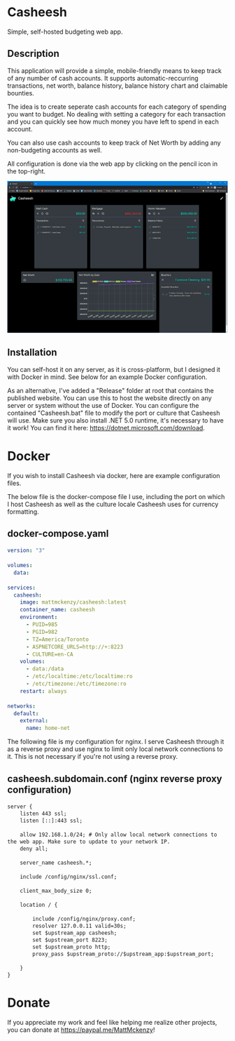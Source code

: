 # Casheesh

Simple, self-hosted budgeting web app.

## Description

This application will provide a simple, mobile-friendly means to keep track of any number of cash accounts. It supports automatic-reccurring transactions, net worth, balance history, balance history chart and claimable bounties.

The idea is to create seperate cash accounts for each category of spending you want to budget. No dealing with setting a category for each transaction and you can quickly see how much money you have left to spend in each account. 

You can also use cash accounts to keep track of Net Worth by adding any non-budgeting accounts as well.

All configuration is done via the web app by clicking on the pencil icon in the top-right.

![Casheesh home page](Resources/Casheesh.png)

## Installation

You can self-host it on any server, as it is cross-platform, but I designed it with Docker in mind. See below for an example Docker configuration.

As an alternative, I've added a "Release" folder at root that contains the published website. You can use this to host the website directly on any server or system without the use of Docker. You can configure the contained "Casheesh.bat" file to modify the port or culture that Casheesh will use. Make sure you also install .NET 5.0 runtime, it's necessary to have it work! You can find it here: https://dotnet.microsoft.com/download.

# Docker

If you wish to install Casheesh via docker, here are example configuration files.

The below file is the docker-compose file I use, including the port on which I host Casheesh as well as the culture locale Casheesh uses for currency formatting.

## docker-compose.yaml
```yaml
version: "3"

volumes:
  data:

services:
  casheesh:
    image: mattmckenzy/casheesh:latest
    container_name: casheesh
    environment:
      - PUID=985
      - PGID=982
      - TZ=America/Toronto
      - ASPNETCORE_URLS=http://+:8223
      - CULTURE=en-CA
    volumes:
      - data:/data
      - /etc/localtime:/etc/localtime:ro
      - /etc/timezone:/etc/timezone:ro
    restart: always
    
networks:
  default:
    external:
      name: home-net
```

The following file is my configuration for nginx. I serve Casheesh through it as a reverse proxy and use nginx to limit only local network connections to it. This is not necessary if you're not using a reverse proxy.

## casheesh.subdomain.conf (nginx reverse proxy configuration)
```nginx
server {
    listen 443 ssl;
    listen [::]:443 ssl;

    allow 192.168.1.0/24; # Only allow local network connections to the web app. Make sure to update to your network IP.
    deny all;

    server_name casheesh.*;

    include /config/nginx/ssl.conf;

    client_max_body_size 0;

    location / {

        include /config/nginx/proxy.conf;
        resolver 127.0.0.11 valid=30s;
        set $upstream_app casheesh;
        set $upstream_port 8223;
        set $upstream_proto http;
        proxy_pass $upstream_proto://$upstream_app:$upstream_port;

    }
}
```


# Donate

If you appreciate my work and feel like helping me realize other projects, you can donate at <a href="https://paypal.me/MattMckenzy">https://paypal.me/MattMckenzy</a>!

